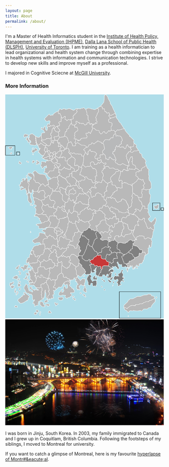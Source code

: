 ```yaml
---
layout: page
title: About
permalink: /about/
---
```


I'm a Master of Health Informatics student in the <a href="http://ihpme.utoronto.ca/">Institute of Health Policy, Management and Evaluation (IHPME)</a>, <a href="http://dlsph.utoronto.ca/">Dalla Lana School of Public Health (DLSPH)</a>, <a href="https://www.utoronto.ca/">University of Toronto</a>. I am training as a health informatician to lead organizational and health system change through combining expertise in health systems with information and communication technologies. I strive to develop new skills and improve myself as a professional.

I majored in Cognitive Sciecne at <a href="https://www.mcgill.ca/">McGill University</a>.

### More Information

![jinju.png](/images/jinju.png "Jinju, South Korea")
![j-light.jpg](/images/j-light.jpg "Jinju Namgang Yudeung Festival")

I was born in Jinju, South Korea. In 2003, my family immigrated to Canada and I grew up in Coquitlam, British Columbia. Following the footsteps of my siblings, I moved to Montreal for university.

If you want to catch a glimpse of Montreal, here is my favourite <a href="https://www.youtube.com/watch?v=uOU7vltSgMc">hyperlapse of Montr#&‌eacute;al</a>.